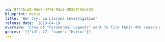 ```yaml
---
id: 87445cd0-95e7-4770-9dc3-00259f55e292
blueprint: movie
title: 'Her Cry: La Llorona Investigation'
release_date: '2013-04-19'
overview: 'Crew of "Paranormal Legends" went to film their 4th season at the place where La Llorona (Weeping woman) was reportedly seen. Only thing that''s left was 17 hours of tapes and 2 camcorders.'
genres: '[{"id": 27, "name": "Horror"}]'
---
```


